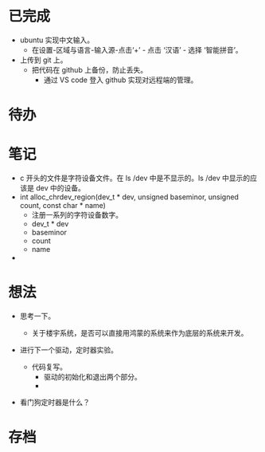 # 已完成
- ubuntu 实现中文输入。
	- 在设置-区域与语言-输入源-点击‘+’ - 点击 ‘汉语’ - 选择 ‘智能拼音’。
- 上传到 git 上。
	- 把代码在 github 上备份，防止丢失。
		- 通过 VS code 登入 github 实现对远程端的管理。

# 待办

# 笔记
- c 开头的文件是字符设备文件。在 ls /dev 中是不显示的。ls /dev 中显示的应该是 dev 中的设备。
- int alloc_chrdev_region(dev_t * dev, unsigned baseminor, unsigned count, const char * name)
	- 注册一系列的字符设备数字。
	- dev_t  * dev
	- baseminor
	- count
	- name
- 
# 想法
- 思考一下。
	- 关于楼宇系统，是否可以直接用鸿蒙的系统来作为底层的系统来开发。
- 进行下一个驱动，定时器实验。
	- 代码复写。
		- 驱动的初始化和退出两个部分。
		- 


- 看门狗定时器是什么？

# 存档